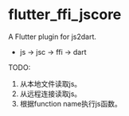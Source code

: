 # flutter_ffi_jscore

A Flutter plugin for js2dart.

* js -> jsc -> ffi -> dart

TODO:
1. 从本地文件读取js。
2. 从远程连接读取js。
3. 根据function name执行js函数。